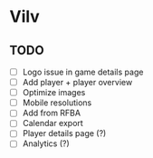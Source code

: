 # Vilv

## TODO
- [ ] Logo issue in game details page
- [ ] Add player + player overview
- [ ] Optimize images
- [ ] Mobile resolutions
- [ ] Add from RFBA
- [ ] Calendar export
- [ ] Player details page (?)
- [ ] Analytics (?)